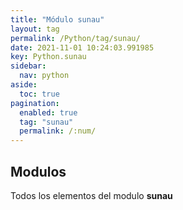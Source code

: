```yaml
---
title: "Módulo sunau"
layout: tag
permalink: /Python/tag/sunau/
date: 2021-11-01 10:24:03.991985
key: Python.sunau
sidebar: 
  nav: python
aside: 
  toc: true
pagination: 
  enabled: true
  tag: "sunau"
  permalink: /:num/
---
```


<h2>Modulos</h2>
Todos los elementos del modulo <strong>sunau</strong>
